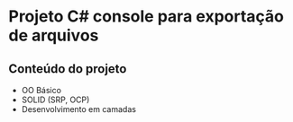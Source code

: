 # Projeto C# console para exportação de arquivos #

## Conteúdo do projeto
* OO Básico
* SOLID (SRP, OCP)
* Desenvolvimento em camadas